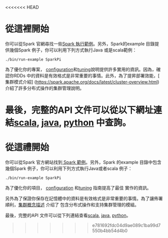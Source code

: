 <<<<<<< HEAD
# 從這裡開始

你可以從Spark 官網尋找一些[Spark 執行範例](http://spark.apache.org/examples.html)。另外，Spark的example 目錄提供幾個Spark 例子，你可以利用下列方式執行Java 或是scala範例：
```shell
./bin/run-example SparkPi
```
為了優化你的專案， [configuration](https://spark.apache.org/docs/latest/configuration.html)和[tuning](https://spark.apache.org/docs/latest/tuning.html)說明提供許多實用的資訊。因為，確認你RDDs 中的資料是有效格式是非常重要的事情。此外，為了提昇部署效能，[ 集群模式介紹] (https://spark.apache.org/docs/latest/cluster-overview.html) 介紹了許多分布式操作的集群管理說明。

最後，完整的API 文件可以從以下網址連結[scala](https://spark.apache.org/docs/latest/api/scala/#org.apache.spark.package), [java](https://spark.apache.org/docs/latest/api/java/), [python](https://spark.apache.org/docs/latest/api/python/) 中查詢。
=======
# 從這禮開始

你可以從Spark 官方網站找到[ Spark 範例](http://spark.apache.org/examples.html)。另外，Spark 的example 目錄中包含幾個Spark 例子，你可以利用下列方式執行Java或者scala 例子：
```shell
./bin/run-example SparkPi
```

為了優化你的項目， [configuration](https://spark.apache.org/docs/latest/configuration.html) 和[tuning](https://spark.apache.org/docs/latest/tuning.html) 指南提高了最佳
實作的資訊。

另外為了保證你保存在記憶體中的資料是有效格式是非常重要的事情。為了讓佈署順利，[集群概念描述](https://spark.apache.org/docs/latest/cluster-overview.html) 介绍了
包含分布式操作和支持集群管理的模組。

最後，完整的API 文件可以從下列連結查看[scala](https://spark.apache.org/docs/latest/api/scala/#org.apache.spark.package), [java](https://spark.apache.org/docs/latest/api/java/), [python](https://spark.apache.org/docs/latest/api/python/)。
>>>>>>> e781692fdc04d9ae089c1ba99d7550b4bb54d4b0
